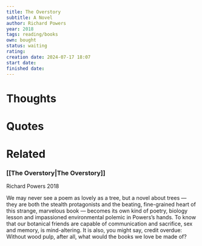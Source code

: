 ```yaml
---
title: The Overstory
subtitle: A Novel
author: Richard Powers
year: 2018
tags: reading/books
own: bought
status: waiting
rating: 
creation date: 2024-07-17 18:07
start date: 
finished date: 
---
```

# Thoughts  
  
# Quotes  
  
# Related  
  
### [[The Overstory|The Overstory]]  
  
Richard Powers 2018  
  
We may never see a poem as lovely as a tree, but a novel about trees — they are both the stealth protagonists and the beating, fine-grained heart of this strange, marvelous book — becomes its own kind of poetry, biology lesson and impassioned environmental polemic in Powers’s hands. To know that our botanical friends are capable of communication and sacrifice, sex and memory, is mind-altering. It is also, you might say, credit overdue: Without wood pulp, after all, what would the books we love be made of?  
  

